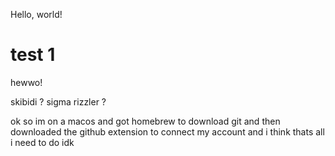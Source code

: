 Hello, world!

# test 1
 
 hewwo!

 skibidi ? sigma rizzler ?

 ok so im on a macos and got homebrew to download git
 and then downloaded the github extension to connect my account and i think thats all i need to do idk